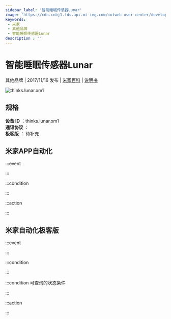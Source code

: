 ```yaml
---
sidebar_label: '智能睡眠传感器Lunar'
image: 'https://cdn.cnbj1.fds.api.mi-img.com/iotweb-user-center/developer_1679066513251W0zDLyAu.png?GalaxyAccessKeyId=AKVGLQWBOVIRQ3XLEW&Expires=9223372036854775807&Signature=3M5Sp4NG5AXSlSBRV/qxfxtE2mY='
keywords: 
 - 米家
 - 其他品牌
 - 智能睡眠传感器Lunar
description : ''
---
```

# 智能睡眠传感器Lunar

其他品牌 | 2017/11/16 发布 | [米家百科](https://home.mi.com/webapp/content/baike/product/index.html?model=thinks.lunar.xm1) | [说明书](https://home.mi.com/views/introduction.html?model=thinks.lunar.xm1&region=cn)

![thinks.lunar.xm1](https://cdn.cnbj1.fds.api.mi-img.com/iotweb-user-center/developer_1679066513251W0zDLyAu.png?GalaxyAccessKeyId=AKVGLQWBOVIRQ3XLEW&Expires=9223372036854775807&Signature=3M5Sp4NG5AXSlSBRV/qxfxtE2mY=)

## 规格  
> 
**设备 ID** ：thinks.lunar.xm1  
**通讯协议** ：  
**极客版**  ： 待补充 


## 米家APP自动化  

:::event  

:::

:::condition  

:::

:::action   

:::

## 米家自动化极客版  

:::event  

:::

:::condition  

:::

:::condition 可查询的状态条件  

:::

:::action  

:::

        
